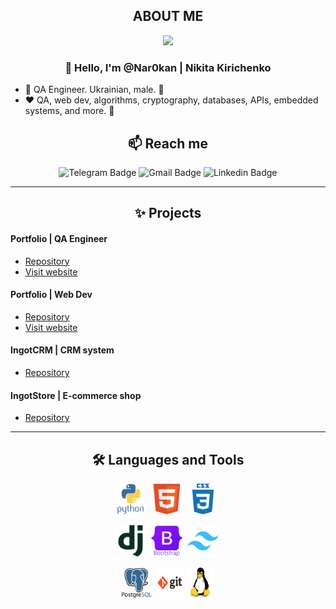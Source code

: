 <section id="header">
  <h1 align="center">ABOUT ME</h1>
  <div id="header" align="center">
    <img src="https://media2.giphy.com/media/SHjOSDkKZ18qOHA5B5/giphy.gif?cid=ecf05e47aqibok6qgzftt6cgpjs14a6peck8mnqbpmf4bmmd&ep=v1_gifs_related&rid=giphy.gif&ct=s" width="100"/>
  </div>
  <h3 align="center"> 👋 <strong> Hello, I'm @Nar0kan | Nikita Kirichenko </strong> </h3>
  <ul>
    <li> 💙 QA Engineer. Ukrainian, male. 💛 </li>
    <li> ❤️ QA, web dev, algorithms, cryptography, databases, APIs, embedded systems, and more. 🖤 </li>
  </ul>
</section>

<section id="badges" align="center">
  <h2>📫 Reach me</h2>
  <a href="https://t.me/Nar0kan" style="text-decoration:none">
    <img src="https://img.shields.io/badge/Telegram-@Nar0kan-blue?logo=telegram&logoColor=white&style=for-the-badge" alt="Telegram Badge"/>
  </a>
  <a href="mailto:nick.kirichenko.dev@gmail.com" style="text-decoration:none">
    <img src="https://img.shields.io/badge/Gmail-nick.kirichenko.dev@gmail.com-red?logo=gmail&logoColor=white&style=for-the-badge" alt="Gmail Badge"/>
  </a>
  <a href="https://www.linkedin.com/in/nikita-kirichenko-781062251/" style="text-decoration:none">
    <img src="https://img.shields.io/badge/Linkedin-Nikita_Kirichenko-lightblue?logo=linkedin&logoColor=white&style=for-the-badge" alt="Linkedin Badge"/>
  </a>
</section>

<hr/>

<section id="projects">
  <h2 align="center"> ✨ Projects </h2>
  <div class="project">
    <h4>Portfolio | QA Engineer</h4>
    <ul>
      <li><a href="https://github.com/Nar0kan/qa-portfolio/" target="_blank">Repository</a></li>
      <li><a href="https://nar0kan.github.io/qa-portfolio/" target="_blank">Visit website</a></li>
    </ul>
  </div>

  <div class="project">
    <h4>Portfolio | Web Dev</h4>
    <ul>
      <li><a href="https://github.com/Nar0kan/Final-Project" target="_blank">Repository</a></li>
      <li><a href="https://nar0kan.github.io/Final-Project/about.html" target="_blank">Visit website</a></li>
    </ul>
  </div>

  <div class="project">
    <h4>IngotCRM | CRM system</h4>
    <ul>
      <li><a href="https://github.com/Nar0kan/IngotCRM" target="_blank">Repository</a></li>
    </ul>
  </div>
  
  <div class="project">
    <h4>IngotStore | E-commerce shop</h4>
    <ul>
      <li><a href="https://github.com/Nar0kan/Ingot-Store" target="_blank">Repository</a></li>
    </ul>
  </div>
</section>

<hr/>

<section align="center" id="tools">
  <h2> 🛠️ Languages and Tools </h2>
  <p>
    <img src="https://github.com/devicons/devicon/blob/master/icons/python/python-original-wordmark.svg" title="Python" alt="Python" width="50"/>&nbsp;
    <img src="https://github.com/devicons/devicon/blob/master/icons/html5/html5-original.svg" title="HTML5" alt="HTML" width="50" height="50"/>&nbsp;
    <img src="https://github.com/devicons/devicon/blob/master/icons/css3/css3-plain-wordmark.svg"  title="CSS3" alt="CSS" width="50" height="50"/>&nbsp;
  </p>
  <p>
    <img src="https://github.com/devicons/devicon/blob/master/icons/django/django-plain.svg" title="Django" alt="Django" width="50" height="50"/>&nbsp;
    <img src="https://github.com/devicons/devicon/blob/master/icons/bootstrap/bootstrap-original-wordmark.svg" title="Bootstrap" alt="Bootstrap" width="50" height="50"/>&nbsp;
    <img src="https://github.com/devicons/devicon/blob/master/icons/tailwindcss/tailwindcss-original.svg" title="TailwindCSS" alt="TailwindCSS" width="50" height="50"/>&nbsp;
  </p>
  <p>
    <img src="https://github.com/devicons/devicon/blob/master/icons/postgresql/postgresql-original-wordmark.svg" title="PostgreSQL"  alt="PostgreSQL" width="50" height="50"/>&nbsp;
    <img src="https://github.com/devicons/devicon/blob/master/icons/git/git-original-wordmark.svg" title="Git" alt="Git" width="40" height="50"/>&nbsp;
    <img src="https://github.com/devicons/devicon/blob/master/icons/linux/linux-original.svg" title="Linux" alt="Linux" width="40" height="50"/>&nbsp;
  </p>
</section>

<!---
Nar0kan/Nar0kan is a ✨ special ✨ repository because its `README.md` (this file) appears on your GitHub profile.
You can click the Preview link to take a look at your changes.
--->
